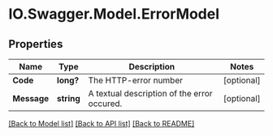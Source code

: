 # IO.Swagger.Model.ErrorModel
## Properties

Name | Type | Description | Notes
------------ | ------------- | ------------- | -------------
**Code** | **long?** | The HTTP-error number | [optional] 
**Message** | **string** | A textual description of the error occured. | [optional] 

[[Back to Model list]](../README.md#documentation-for-models) [[Back to API list]](../README.md#documentation-for-api-endpoints) [[Back to README]](../README.md)

